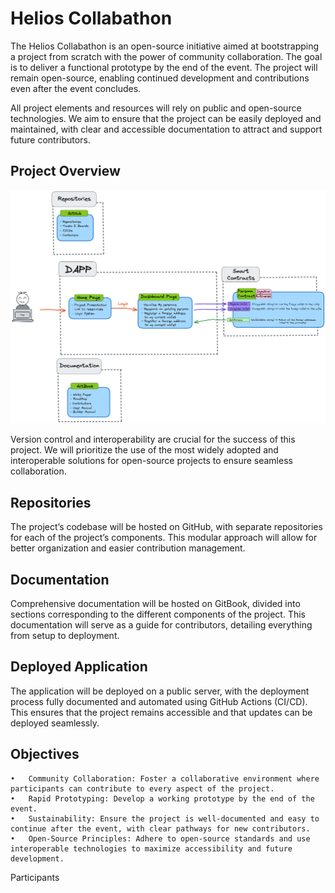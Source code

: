 # Helios Collabathon

The Helios Collabathon is an open-source initiative aimed at bootstrapping a project from scratch with the power of community collaboration. The goal is to deliver a functional prototype by the end of the event. The project will remain open-source, enabling continued development and contributions even after the event concludes.

All project elements and resources will rely on public and open-source technologies. We aim to ensure that the project can be easily deployed and maintained, with clear and accessible documentation to attract and support future contributors.

## Project Overview

![Alt text](./architecture.png)

Version control and interoperability are crucial for the success of this project. We will prioritize the use of the most widely adopted and interoperable solutions for open-source projects to ensure seamless collaboration.

## Repositories

The project’s codebase will be hosted on GitHub, with separate repositories for each of the project’s components. This modular approach will allow for better organization and easier contribution management.

## Documentation

Comprehensive documentation will be hosted on GitBook, divided into sections corresponding to the different components of the project. This documentation will serve as a guide for contributors, detailing everything from setup to deployment.

## Deployed Application

The application will be deployed on a public server, with the deployment process fully documented and automated using GitHub Actions (CI/CD). This ensures that the project remains accessible and that updates can be deployed seamlessly.

## Objectives

	•	Community Collaboration: Foster a collaborative environment where participants can contribute to every aspect of the project.
	•	Rapid Prototyping: Develop a working prototype by the end of the event.
	•	Sustainability: Ensure the project is well-documented and easy to continue after the event, with clear pathways for new contributors.
	•	Open-Source Principles: Adhere to open-source standards and use interoperable technologies to maximize accessibility and future development.

Participants
 